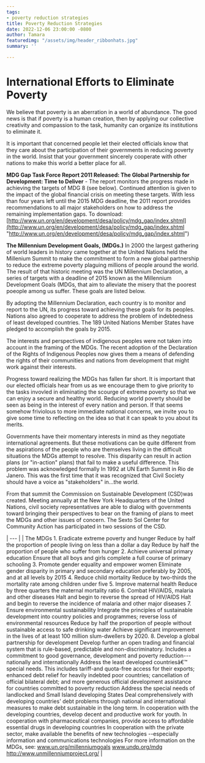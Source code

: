 ```yaml
---
tags:
- poverty reduction strategies
title: Poverty Reduction Strategies
date: 2022-12-06 23:00:00 -0800
author: Tamara
featuredimg: "/assets/img/header_ribbonhats.jpg"
summary: ''

---
```

# International Efforts to Eliminate Poverty

We believe that poverty is an aberration in a world of abundance. The good news is that if poverty is a human creation, then by applying our collective creativity and compassion to the task, humanity can organize its institutions to eliminate it.

It is important that concerned people let their elected officials know that they care about the participation of their governments in reducing poverty in the world. Insist that your government sincerely cooperate with other nations to make this world a better place for all.

**MDG Gap Task Force Report 2011 Released: The Global Partnership for Development: Time to Deliver** - The report monitors the progress made in achieving the targets of MDG 8 (see below). Continued attention is given to the impact of the global financial crisis on meeting these targets. With less than four years left until the 2015 MDG deadline, the 2011 report provides recommendations to all major stakeholders on how to address the remaining implementation gaps. To download: [http://www.un.org/en/development/desa/policy/mdg_gap/index.shtml](http://www.un.org/en/development/desa/policy/mdg_gap/index.shtml "http://www.un.org/en/development/desa/policy/mdg_gap/index.shtml")

**The Millennium Development Goals, (MDGs.)** In 2000 the largest gathering of world leaders in history came together at the United Nations held the Millenium Summit to make the commitment to form a new global partnership to reduce the extreme poverty plaguing millions of people around the world. The result of that historic meeting was the UN Millennium Declaration, a series of targets with a deadline of 2015 known as the Millennium Development Goals (MDGs, that aim to alleviate the misery that the poorest poeople among us suffer. These goals are listed below.

By adopting the Millennium Declaration, each country is to monitor and report to the UN, its progress toward achieving these goals for its peoples. Nations also agreed to cooperate to address the problem of indebtedness of least developed countries. The 189 United Nations Member States have pledged to accomplish the goals by 2015.

The interests and perspectives of indigenous peoples were not taken into account in the framing of the MDGs. The recent adoption of the Declaration of the Rights of Indigenous Peoples now gives them a means of defending the rights of their communities and nations from development that might work against their interests.

Progress toward realizing the MDGs has fallen far short. It is important that our elected officials hear from us as we encourage them to give priority to the tasks invovled in eliminating the scourge of extreme poverty so that we can enjoy a secure and healthy world. Reducing world poverty should be seen as being in the interest of every nation and person. If that seems somehow friviolous to more immediate national concerns, we invite you to give some time to reflecting on the idea so that it can speak to you about its merits.

Governments have their momentary interests in mind as they negotiate international agreements. But these motivations can be quite different from the aspirations of the people who are themselves living in the difficult situations the MDGs attempt to resolve. This disparity can result in action plans (or "in-action" plans) that fail to make a useful difference. This problem was acknowledged formally In 1992 at UN Earth Summit in Rio de Janero. This was the first time that it was recognized that Civil Society should have a voice as "stakeholders" in...the world.

From that summit the Commission on Sustainable Development (CSD)was created. Meeting annually at the New York Headquarters of the United Nations, civil society representatives are able to dialog with governments toward bringing their perspectives to bear on the framing of plans to meet the MDGs and other issues of concern. The Sexto Sol Center for Community Action has participated in two sessions of the CSD.

| --- |
| The MDGs 1. Eradicate extreme poverty and hunger Reduce by half the proportion of people living on less than a dollar a day Reduce by half the proportion of people who suffer from hunger 2. Achieve universal primary education Ensure that all boys and girls complete a full course of primary schooling 3. Promote gender equality and empower women Eliminate gender disparity in primary and secondary education preferably by 2005, and at all levels by 2015 4. Reduce child mortality Reduce by two-thirds the mortality rate among children under five 5. Improve maternal health Reduce by three quarters the maternal mortality ratio 6. Combat HIV/AIDS, malaria and other diseases Halt and begin to reverse the spread of HIV/AIDS Halt and begin to reverse the incidence of malaria and other major diseases 7. Ensure environmental sustainability Integrate the principles of sustainable development into country policies and programmes; reverse loss of environmental resources Reduce by half the proportion of people without sustainable access to safe drinking water Achieve significant improvement in the lives of at least 100 million slum-dwellers by 2020. 8. Develop a global partnership for development Develop further an open trading and financial system that is rule-based, predictable and non-discriminatory. Includes a commitment to good governance, development and poverty reduction---nationally and internationally Address the least developed countriesâ€™ special needs. This includes tariff-and quota-free access for their exports; enhanced debt relief for heavily indebted poor countries; cancellation of official bilateral debt; and more generous official development assistance for countries committed to poverty reduction Address the special needs of landlocked and Small Island developing States Deal comprehensively with developing countries' debt problems through national and international measures to make debt sustainable in the long term. In cooperation with the developing countries, develop decent and productive work for youth. In cooperation with pharmaceutical companies, provide access to affordable essential drugs in developing countries In cooperation with the private sector, make available the benefits of new technologies --especially information and communications technologies For more information on the MDGs, see: www.un.org/millenniumgoals www.undp.org/mdg http://www.unmillenniumproject.org/ |
